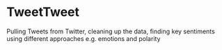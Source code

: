 # TweetTweet

Pulling Tweets from Twitter, cleaning up the data, finding key sentiments using different approaches e.g. emotions and polarity
